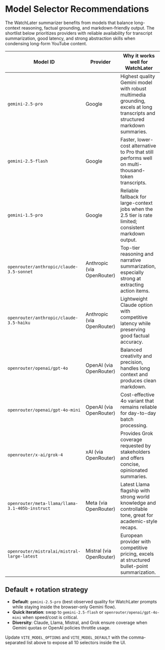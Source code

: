 # Model Selector Recommendations

The WatchLater summarizer benefits from models that balance long-context reasoning, factual grounding, and markdown-friendly output. The shortlist below prioritizes providers with reliable availability for transcript summarization, good latency, and strong abstraction skills when condensing long-form YouTube content.

| Model ID | Provider | Why it works well for WatchLater |
| --- | --- | --- |
| `gemini-2.5-pro` | Google | Highest quality Gemini model with robust multimedia grounding, excels at long transcripts and structured markdown summaries. |
| `gemini-2.5-flash` | Google | Faster, lower-cost alternative to Pro that still performs well on multi-thousand-token transcripts. |
| `gemini-1.5-pro` | Google | Reliable fallback for large-context jobs when the 2.5 tier is rate limited; consistent markdown output. |
| `openrouter/anthropic/claude-3.5-sonnet` | Anthropic (via OpenRouter) | Top-tier reasoning and narrative summarization, especially strong at extracting action items. |
| `openrouter/anthropic/claude-3.5-haiku` | Anthropic (via OpenRouter) | Lightweight Claude option with competitive latency while preserving good factual accuracy. |
| `openrouter/openai/gpt-4o` | OpenAI (via OpenRouter) | Balanced creativity and precision, handles long context and produces clean markdown. |
| `openrouter/openai/gpt-4o-mini` | OpenAI (via OpenRouter) | Cost-effective 4o variant that remains reliable for day-to-day batch processing. |
| `openrouter/x-ai/grok-4` | xAI (via OpenRouter) | Provides Grok coverage requested by stakeholders and offers concise, opinionated summaries. |
| `openrouter/meta-llama/llama-3.1-405b-instruct` | Meta (via OpenRouter) | Latest Llama flagship with strong world knowledge and controllable tone, great for academic-style recaps. |
| `openrouter/mistralai/mistral-large-latest` | Mistral (via OpenRouter) | European provider with competitive pricing, excels at structured bullet-point summarization. |

## Default + rotation strategy

- **Default**: `gemini-2.5-pro` (best observed quality for WatchLater prompts while staying inside the browser-only Gemini flow).
- **Quick iteration**: swap to `gemini-2.5-flash` or `openrouter/openai/gpt-4o-mini` when speed/cost is critical.
- **Diversity**: Claude, Llama, Mistral, and Grok ensure coverage when Gemini quotas or OpenAI policies throttle usage.

Update `VITE_MODEL_OPTIONS` and `VITE_MODEL_DEFAULT` with the comma-separated list above to expose all 10 selectors inside the UI.
